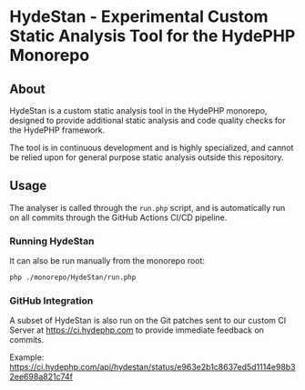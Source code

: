 # HydeStan - Experimental Custom Static Analysis Tool for the HydePHP Monorepo

## About

HydeStan is a custom static analysis tool in the HydePHP monorepo, designed to provide additional static analysis and code quality checks for the HydePHP framework.

The tool is in continuous development and is highly specialized, and cannot be relied upon for general purpose static analysis outside this repository.

## Usage

The analyser is called through the `run.php` script, and is automatically run on all commits through the GitHub Actions CI/CD pipeline.

### Running HydeStan

It can also be run manually from the monorepo root:

```bash
php ./monorepo/HydeStan/run.php
```

### GitHub Integration

A subset of HydeStan is also run on the Git patches sent to our custom CI Server at https://ci.hydephp.com to provide immediate feedback on commits.

Example: https://ci.hydephp.com/api/hydestan/status/e963e2b1c8637ed5d1114e98b32ee698a821c74f
